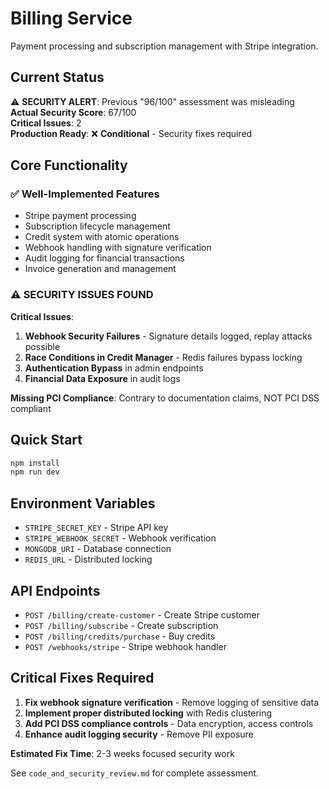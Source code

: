 # Billing Service

Payment processing and subscription management with Stripe integration.

## Current Status

⚠️ **SECURITY ALERT**: Previous "96/100" assessment was misleading  
**Actual Security Score**: 67/100  
**Critical Issues**: 2  
**Production Ready**: ❌ **Conditional** - Security fixes required

## Core Functionality

### ✅ Well-Implemented Features
- Stripe payment processing
- Subscription lifecycle management
- Credit system with atomic operations
- Webhook handling with signature verification
- Audit logging for financial transactions
- Invoice generation and management

### ⚠️ SECURITY ISSUES FOUND

**Critical Issues**:
1. **Webhook Security Failures** - Signature details logged, replay attacks possible
2. **Race Conditions in Credit Manager** - Redis failures bypass locking
3. **Authentication Bypass** in admin endpoints
4. **Financial Data Exposure** in audit logs

**Missing PCI Compliance**: Contrary to documentation claims, NOT PCI DSS compliant

## Quick Start

```bash
npm install
npm run dev
```

## Environment Variables
- `STRIPE_SECRET_KEY` - Stripe API key
- `STRIPE_WEBHOOK_SECRET` - Webhook verification
- `MONGODB_URI` - Database connection
- `REDIS_URL` - Distributed locking

## API Endpoints
- `POST /billing/create-customer` - Create Stripe customer
- `POST /billing/subscribe` - Create subscription  
- `POST /billing/credits/purchase` - Buy credits
- `POST /webhooks/stripe` - Stripe webhook handler

## Critical Fixes Required

1. **Fix webhook signature verification** - Remove logging of sensitive data
2. **Implement proper distributed locking** with Redis clustering
3. **Add PCI DSS compliance controls** - Data encryption, access controls
4. **Enhance audit logging security** - Remove PII exposure

**Estimated Fix Time**: 2-3 weeks focused security work

See `code_and_security_review.md` for complete assessment.
